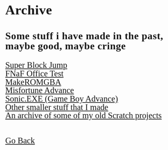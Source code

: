 <html>
<style>
		h3 {
			font-family: AppleKid;
			line-height: 1;
			letter-spacing: 0.8px;
		}
		h2 {
			font-family: AppleKid;
			line-height: 1;
			letter-spacing: 0.8px;
		}
		h1 {
			font-family: AppleKid;
			line-height: 1;
			letter-spacing: 0.8px;
		}
		@font-face {
			font-family: AppleKid;
			src: url('../images/Apple-Kid.woff2') format('woff2'),
				url('../images/Apple-Kid.woff') format('woff');
			font-weight: normal;
			font-style: normal;
		}
        p.small {
            line-height: 1;
        }
		.mainContent {
			font-family: AppleKid;
			font-size: 20pt;
			line-height: 1;
		}
</style>
<body>
<div class="mainContent">
<h1 style="font-size:32pt">Archive</h1>
<h3 style="font-size:24pt">Some stuff i have made in the past, maybe good, maybe cringe</h3>
<a href="Archive/SuperBlockJump">Super Block Jump</a><br />
<a href="Archive/FNAFOfficeTest">FNaF Office Test</a><br />
<a href="Archive/MakeROMGBA">MakeROMGBA</a><br />
<a href="Archive/MisfortuneAdvance">Misfortune Advance</a><br />
<a href="Archive/SonicExeGBA">Sonic.EXE (Game Boy Advance)</a><br />
<a href="Archive/Other">Other smaller stuff that I made</a><br />
<a href="Archive/OtherScratch">An archive of some of my old Scratch projects</a><br />
<br />
<br />
<a href="..">Go Back</a><br />
</div>
</body>
</html>